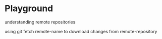 # Playground
understanding remote repositories

using git fetch remote-name to download changes from remote-repository 
